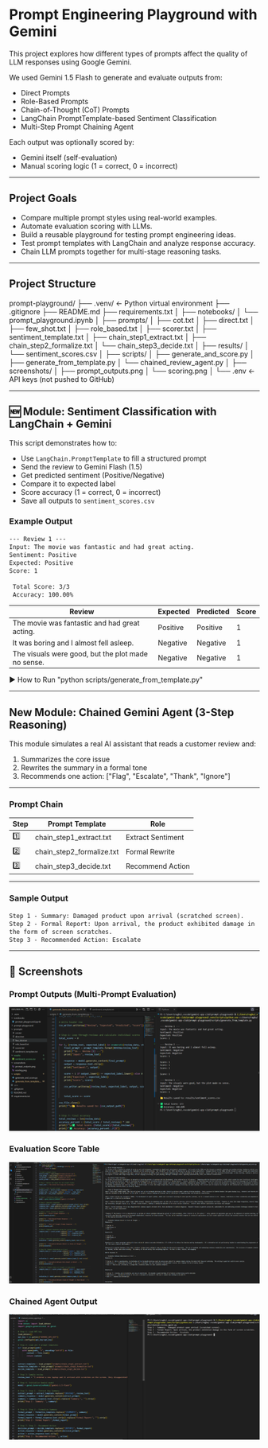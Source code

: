 # Prompt Engineering Playground with Gemini

This project explores how different types of prompts affect the quality of LLM responses using Google Gemini.

We used Gemini 1.5 Flash to generate and evaluate outputs from:
- Direct Prompts
- Role-Based Prompts
- Chain-of-Thought (CoT) Prompts
- LangChain PromptTemplate-based Sentiment Classification
- Multi-Step Prompt Chaining Agent

Each output was optionally scored by:
- Gemini itself (self-evaluation)
- Manual scoring logic (1 = correct, 0 = incorrect)

---

## Project Goals

- Compare multiple prompt styles using real-world examples.
- Automate evaluation scoring with LLMs.
- Build a reusable playground for testing prompt engineering ideas.
- Test prompt templates with LangChain and analyze response accuracy.
- Chain LLM prompts together for multi-stage reasoning tasks.

---

## Project Structure

prompt-playground/
├── .venv/ ← Python virtual environment
├── .gitignore
├── README.md
├── requirements.txt
│
├── notebooks/
│ └── prompt_playground.ipynb
│
├── prompts/
│ ├── cot.txt
│ ├── direct.txt
│ ├── few_shot.txt
│ ├── role_based.txt
│ ├── scorer.txt
│ ├── sentiment_template.txt
│ ├── chain_step1_extract.txt
│ ├── chain_step2_formalize.txt
│ └── chain_step3_decide.txt
│
├── results/
│ └── sentiment_scores.csv
│
├── scripts/
│ ├── generate_and_score.py
│ ├── generate_from_template.py
│ └── chained_review_agent.py
│
├── screenshots/
│ ├── prompt_outputs.png
│ └── scoring.png
│
└── .env ← API keys (not pushed to GitHub)


---

## 🆕 Module: Sentiment Classification with LangChain + Gemini

This script demonstrates how to:
- Use `LangChain.PromptTemplate` to fill a structured prompt
- Send the review to Gemini Flash (1.5)
- Get predicted sentiment (Positive/Negative)
- Compare it to expected label
- Score accuracy (1 = correct, 0 = incorrect)
- Save all outputs to `sentiment_scores.csv`

### Example Output

```text
--- Review 1 ---
Input: The movie was fantastic and had great acting.
Sentiment: Positive
Expected: Positive
Score: 1

 Total Score: 3/3
 Accuracy: 100.00%
```
| Review                                             | Expected | Predicted | Score |
| -------------------------------------------------- | -------- | --------- | ----- |
| The movie was fantastic and had great acting.      | Positive | Positive  | 1     |
| It was boring and I almost fell asleep.            | Negative | Negative  | 1     |
| The visuals were good, but the plot made no sense. | Negative | Negative  | 1     |

▶️ How to Run
 "python scripts/generate_from_template.py"

---

## New Module: Chained Gemini Agent (3-Step Reasoning)

This module simulates a real AI assistant that reads a customer review and:

1. Summarizes the core issue
2. Rewrites the summary in a formal tone
3. Recommends one action: ["Flag", "Escalate", "Thank", "Ignore"]

---

### Prompt Chain

| Step | Prompt Template               | Role              |
|------|-------------------------------|-------------------|
| 1️⃣   | chain_step1_extract.txt       | Extract Sentiment |
| 2️⃣   | chain_step2_formalize.txt     | Formal Rewrite    |
| 3️⃣   | chain_step3_decide.txt        | Recommend Action  |

---

### Sample Output

```text
Step 1 - Summary: Damaged product upon arrival (scratched screen).
Step 2 - Formal Report: Upon arrival, the product exhibited damage in the form of screen scratches.
Step 3 - Recommended Action: Escalate
```
---

## 📸 Screenshots

### Prompt Outputs (Multi-Prompt Evaluation)
![Prompt Outputs](screenshots/prompt_outputs.png)

### Evaluation Score Table
![Scoring Output](screenshots/scoring.png)

### Chained Agent Output
![Chained Agent Output](screenshots/chained_agent_output.png)
